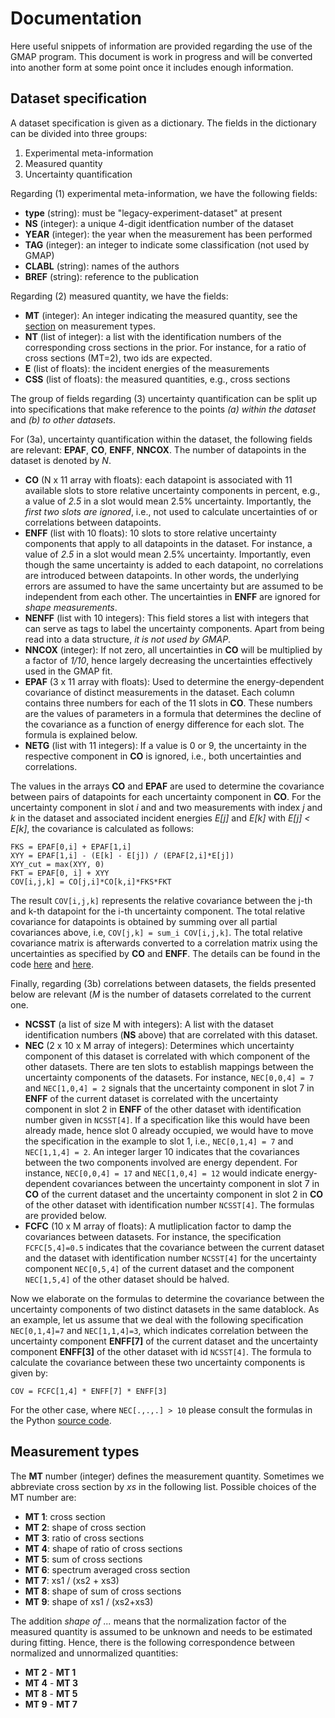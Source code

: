 # Documentation

Here useful snippets of information are provided
regarding the use of the GMAP program. This document
is work in progress and will be converted into another
form at some point once it includes enough information.

## Dataset specification

A dataset specification is given as a dictionary.
The fields in the dictionary can be divided into
three groups:

1. Experimental meta-information
2. Measured quantity
3. Uncertainty quantification

Regarding (1) experimental meta-information, we have the following fields:

- **type** (string): must be "legacy-experiment-dataset" at present
- **NS** (integer): a unique 4-digit identfication number of the dataset
- **YEAR** (integer): the year when the measurement has been performed 
- **TAG** (integer): an integer to indicate some classification (not used by GMAP) 
- **CLABL** (string): names of the authors
- **BREF** (string): reference to the publication 

Regarding (2) measured quantity, we have the fields:

- **MT** (integer): An integer indicating the measured quantity,
                    see the [section](#measurement-types) on measurement types.
- **NT** (list of integer): a list with the identification numbers of the
                    corresponding cross sections in the prior. For instance,
                    for a ratio of cross sections (MT=2), two ids are expected.
- **E** (list of floats): the incident energies of the measurements
- **CSS** (list of floats): the measured quantities, e.g., cross sections

The group of fields regarding (3) uncertainty quantification can be split
up into specifications that make reference to the points *(a) within the dataset*
and *(b) to other datasets*.  

For (3a), uncertainty quantification within the dataset, the following fields
are relevant: **EPAF**, **CO**, **ENFF**, **NNCOX**. The number of datapoints
in the dataset is denoted by *N*.

- **CO** (N x 11 array with floats): each datapoint is associated with 11 available 
                                     slots to store relative uncertainty components in
                                     percent, e.g., a value of *2.5* in a slot
                                     would mean 2.5% uncertainty. Importantly,
                                     the *first two slots are ignored*, i.e., not
                                     used to calculate uncertainties of or
                                     correlations between datapoints.
- **ENFF** (list with 10 floats): 10 slots to store relative uncertainty components
                                  that apply to all datapoints in the dataset.
                                  For instance, a value of *2.5* in a slot would
                                  mean 2.5% uncertainty. Importantly, even though the
                                  same uncertainty is added to each datapoint,
                                  no correlations are introduced between datapoints.
                                  In other words, the underlying errors are assumed
                                  to have the same uncertainty but are assumed
                                  to be independent from each other. The uncertainties
                                  in **ENFF** are ignored for *shape measurements*.
- **NENFF** (list with 10 integers): This field stores a list with integers that
                                  can serve as tags to label the uncertainty
                                  components. Apart from being read into a data
                                  structure, *it is not used by GMAP*.
- **NNCOX** (integer): If not zero, all uncertainties in **CO** will be multiplied
                       by a factor of *1/10*, hence largely decreasing the uncertainties
                       effectively used in the GMAP fit.
- **EPAF** (3 x 11 array with floats): Used to determine the energy-dependent 
                                       covariance of distinct measurements in the dataset.
                                       Each column contains three numbers for each of the
                                       11 slots in **CO**. These numbers are the values
                                       of parameters in a formula that determines the decline of the
                                       covariance as a function of energy difference for each slot.
                                       The formula is explained below.
- **NETG** (list with 11 integers): If a value is 0 or 9, the uncertainty in the respective
                                    component in **CO** is ignored, i.e., both uncertainties
                                    and correlations.

The values in the arrays **CO** and **EPAF** are used to determine the
covariance between pairs of datapoints for each uncertainty component in **CO**.
For the uncertainty component in slot *i* and and two measurements with index 
*j* and *k* in the dataset and associated incident energies *E[j]* and *E[k]*
with *E[j] < E[k]*, the covariance is calculated as follows:
```
FKS = EPAF[0,i] + EPAF[1,i]
XYY = EPAF[1,i] - (E[k] - E[j]) / (EPAF[2,i]*E[j])
XYY_cut = max(XYY, 0)
FKT = EPAF[0, i] + XYY
COV[i,j,k] = CO[j,i]*CO[k,i]*FKS*FKT
```
The result `COV[i,j,k]` represents the relative covariance between the j-th
and k-th datapoint for the i-th uncertainty component.
The total relative covariance for datapoints is obtained by summing over all
partial covariances above, i.e, `COV[j,k] = sum_i COV[i,j,k]`.
The total relative covariance matrix is afterwards converted to a correlation
matrix using the uncertainties as specified by **CO** and **ENFF**.
The details can be found in the code
[here](https://github.com/IAEA-NDS/GMAP-Python/blob/dev/gmapi/data_management/uncfuns.py#L57)
and
[here](https://github.com/IAEA-NDS/GMAP-Python/blob/1a96fbf45cb4713ebd2270c60e302388a757a9a0/gmapi/data_management/uncfuns.py#L9).

Finally, regarding (3b) correlations between datasets, the fields presented below
are relevant (*M* is the number of datasets correlated to the current one.

- **NCSST** (a list of size M with integers): A list with the dataset identification numbers
                                    (**NS** above) that are correlated with this
                                    dataset.
- **NEC** (2 x 10 x M array of integers): Determines which uncertainty component
          of this dataset is correlated with which component of the other datasets.
          There are ten slots to establish mappings between the uncertainty
          components of the datasets. For instance, `NEC[0,0,4] = 7` 
          and `NEC[1,0,4] = 2` signals that the uncertainty component in slot 7
          in **ENFF** of the current dataset is correlated with the uncertainty component
          in slot 2 in **ENFF** of the other dataset with identification number given in
          `NCSST[4]`. If a specification like this would have been already made,
          hence slot 0 already occupied, we would have to move the
          specification in the example to slot 1, i.e., `NEC[0,1,4] = 7` and
          `NEC[1,1,4] = 2`. An integer larger 10 indicates that the covariances
          between the two components involved are energy dependent. For instance,
          `NEC[0,0,4] = 17` and `NEC[1,0,4] = 12` would indicate energy-dependent
          covariances between the uncertainty component in slot 7 in **CO** of the
          current dataset and the uncertainty component in slot 2 in **CO** of the
          other dataset with identification number `NCSST[4]`. The formulas
          are provided below.
- **FCFC** (10 x M array of floats): A mutliplication factor to damp the
          covariances between datasets. For instance, the specification
          `FCFC[5,4]=0.5` indicates that the covariance between the current
          dataset and the dataset with identification number `NCSST[4]`
          for the uncertainty component `NEC[0,5,4]` of the current dataset
          and the component `NEC[1,5,4]` of the other dataset should be
          halved.

Now we elaborate on the formulas to determine the covariance between
the uncertainty components of two distinct datasets in the same datablock.
As an example, let us assume that we deal with the following specification
`NEC[0,1,4]=7` and `NEC[1,1,4]=3`, which indicates correlation between
the uncertainty component **ENFF[7]** of the current dataset and the
uncertainty component **ENFF[3]** of the other dataset with id `NCSST[4]`.
The formula to calculate the covariance between these two uncertainty
components is given by:
```
COV = FCFC[1,4] * ENFF[7] * ENFF[3]
```

For the other case, where `NEC[.,.,.] > 10` please consult the formulas
in the Python [source code](https://github.com/IAEA-NDS/GMAP-Python/blob/1a96fbf45cb4713ebd2270c60e302388a757a9a0/gmapi/data_management/uncfuns.py#L246).


## Measurement types

The **MT** number (integer) defines the measurement quantity.
Sometimes we abbreviate cross section by *xs* in the following list.
Possible choices of the MT number are:

- **MT 1**: cross section
- **MT 2**: shape of cross section
- **MT 3**: ratio of cross sections
- **MT 4**: shape of ratio of cross sections
- **MT 5**: sum of cross sections
- **MT 6**: spectrum averaged cross section
- **MT 7**: xs1 / (xs2 + xs3) 
- **MT 8**: shape of sum of cross sections
- **MT 9**: shape of xs1 / (xs2+xs3)

The addition *shape of ...* means that the normalization factor
of the measured quantity is assumed to be unknown and needs
to be estimated during fitting. Hence, there is the following
correspondence between normalized and unnormalized quantities:

- **MT 2** - **MT 1**
- **MT 4** - **MT 3**
- **MT 8** - **MT 5**
- **MT 9** - **MT 7**

